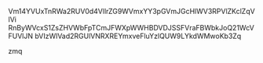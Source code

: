 Vm14YVUxTnRWa2RUV0d4VllrZG9WVmxYY3pGVmJGcHlWV3RPVlZKclZqVlVi
RnByWVcxS1ZsZHVWbFpTCmJFWXpWWHBDVDJSSFVraFBWbkJoQ21WcVFUVlJN
bVIzWlVad2RGUlVNRXREYmxveFluYzlQUW9LYkdWMwoKb3Zq

zmq